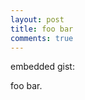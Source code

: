 ```yaml
---
layout: post
title: foo bar
comments: true
---
```


embedded gist:

<script src="https://gist.github.com/kflu/c8dbb4a365302386109724faa2c15cbe.js"></script>


foo bar.

